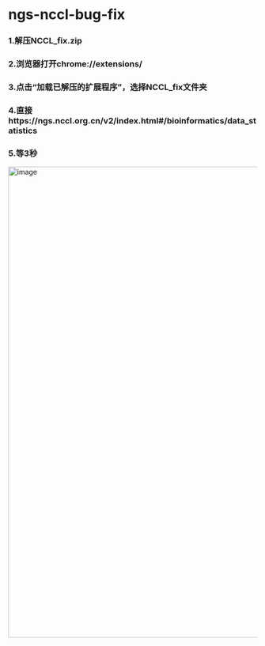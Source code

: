 # ngs-nccl-bug-fix

### 1.解压NCCL_fix.zip  
### 2.浏览器打开chrome://extensions/  
### 3.点击“加载已解压的扩展程序”，选择NCCL_fix文件夹  
### 4.直接https://ngs.nccl.org.cn/v2/index.html#/bioinformatics/data_statistics
### 5.等3秒   

<img width="953" alt="image" src="https://github.com/tsy19900929/ngs-nccl-bug-fix/assets/24546045/5aef7606-471b-4632-b513-b75a7a15ece5">

